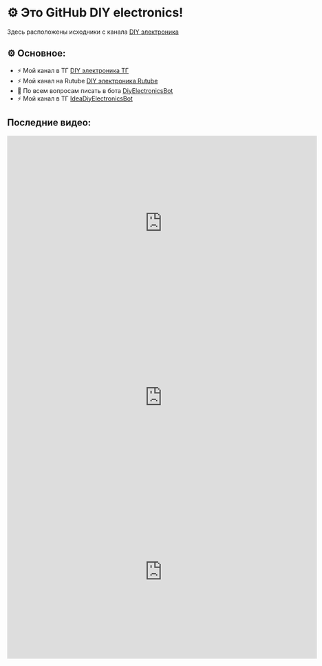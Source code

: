 <h1>⚙️ Это GitHub DIY electronics!</h1>
<p>Здесь расположены исходники с канала <a href="https://t.me/DIYelectronics23">DIY электроника</a>
<h2>⚙️ Основное:</h2>
<ul>
  <li>⚡ Мой канал в ТГ <a href="https://t.me/DIYelectronics23">DIY электроника ТГ</a></li>
  <li>⚡ Мой канал на Rutube <a href="https://rutube.ru/channel/46650767">DIY электроника Rutube</a></li>
  <li>💬 По всем вопросам писать в бота <a href="https://t.me/DiyElectronics_Bot">DiyElectronicsBot</a></li>
  <li>⚡ Мой канал в ТГ <a href="https://t.me/Idea_diy_electronics_bot">IdeaDiyElectronicsBot</a></li>
</ul>
<h2>Последние видео:</h2>
<iframe width="720" height="405" src="https://rutube.ru/play/embed/5020ac7a871344259dd54d87643a3872/" frameBorder="0" allow="clipboard-write; autoplay" webkitAllowFullScreen mozallowfullscreen allowFullScreen></iframe>
<iframe width="720" height="405" src="https://rutube.ru/play/embed/fb538ce9020a7fe4eae813e19eb1e83a/" frameBorder="0" allow="clipboard-write; autoplay" webkitAllowFullScreen mozallowfullscreen allowFullScreen></iframe>
<iframe width="720" height="405" src="https://rutube.ru/play/embed/4efe5c54a10b43f9a9147f561d417f93/" frameBorder="0" allow="clipboard-write; autoplay" webkitAllowFullScreen mozallowfullscreen allowFullScreen></iframe>
